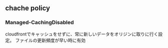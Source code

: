 ## chache policy
### Managed-CachingDisabled 
cloudfrontでキャッシュをせずに、常に新しいデータをオリジンに取りに行く設定。
ファイルの更新頻度が早い時に有効
